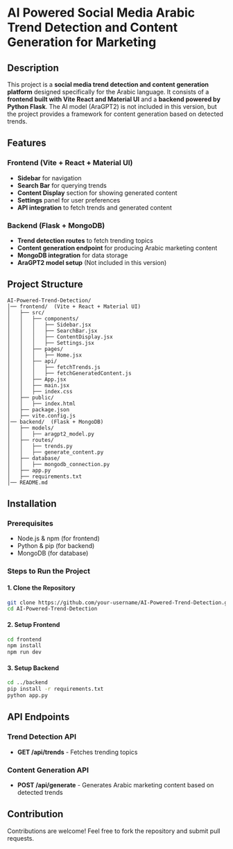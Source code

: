 # AI Powered Social Media Arabic Trend Detection and Content Generation for Marketing

## Description

This project is a **social media trend detection and content generation platform** designed specifically for the Arabic language. It consists of a **frontend built with Vite React and Material UI** and a **backend powered by Python Flask**. The AI model (AraGPT2) is not included in this version, but the project provides a framework for content generation based on detected trends.

## Features

### Frontend (Vite + React + Material UI)

- **Sidebar** for navigation
- **Search Bar** for querying trends
- **Content Display** section for showing generated content
- **Settings** panel for user preferences
- **API integration** to fetch trends and generated content

### Backend (Flask + MongoDB)

- **Trend detection routes** to fetch trending topics
- **Content generation endpoint** for producing Arabic marketing content
- **MongoDB integration** for data storage
- **AraGPT2 model setup** (Not included in this version)

## Project Structure

```
AI-Powered-Trend-Detection/
│── frontend/  (Vite + React + Material UI)
│   ├── src/
│   │   ├── components/
│   │   │   ├── Sidebar.jsx
│   │   │   ├── SearchBar.jsx
│   │   │   ├── ContentDisplay.jsx
│   │   │   ├── Settings.jsx
│   │   ├── pages/
│   │   │   ├── Home.jsx
│   │   ├── api/
│   │   │   ├── fetchTrends.js
│   │   │   ├── fetchGeneratedContent.js
│   │   ├── App.jsx
│   │   ├── main.jsx
│   │   ├── index.css
│   ├── public/
│   │   ├── index.html
│   ├── package.json
│   ├── vite.config.js
│── backend/  (Flask + MongoDB)
│   ├── models/
│   │   ├── aragpt2_model.py
│   ├── routes/
│   │   ├── trends.py
│   │   ├── generate_content.py
│   ├── database/
│   │   ├── mongodb_connection.py
│   ├── app.py
│   ├── requirements.txt
│── README.md
```

## Installation

### Prerequisites

- Node.js & npm (for frontend)
- Python & pip (for backend)
- MongoDB (for database)

### Steps to Run the Project

#### 1. Clone the Repository

```bash
git clone https://github.com/your-username/AI-Powered-Trend-Detection.git
cd AI-Powered-Trend-Detection
```

#### 2. Setup Frontend

```bash
cd frontend
npm install
npm run dev
```

#### 3. Setup Backend

```bash
cd ../backend
pip install -r requirements.txt
python app.py
```

## API Endpoints

### Trend Detection API

- **GET /api/trends** - Fetches trending topics

### Content Generation API

- **POST /api/generate** - Generates Arabic marketing content based on detected trends

## Contribution

Contributions are welcome! Feel free to fork the repository and submit pull requests.
